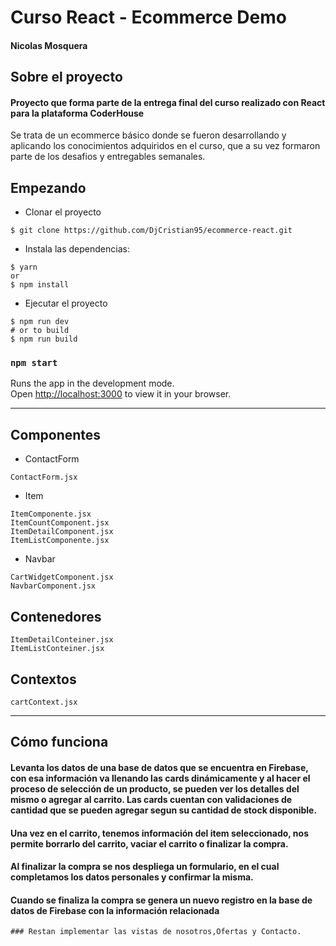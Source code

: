 # Curso React - Ecommerce Demo


####  Nicolas Mosquera


## Sobre el proyecto
#### Proyecto que forma parte de la entrega final del curso realizado con React para la plataforma CoderHouse

Se trata de un ecommerce básico donde se fueron desarrollando y 
aplicando los conocimientos adquiridos en el curso, que a su vez formaron parte de los desafios y entregables semanales.

## Empezando

* Clonar el proyecto
```
$ git clone https://github.com/DjCristian95/ecommerce-react.git
```
* Instala las dependencias:
```
$ yarn
or
$ npm install
```
* Ejecutar el proyecto
```
$ npm run dev
# or to build
$ npm run build

```
### `npm start`

Runs the app in the development mode.\
Open [http://localhost:3000](http://localhost:3000) to view it in your browser.



---
## Componentes
* ContactForm
```
ContactForm.jsx
```
* Item
```
ItemComponente.jsx
ItemCountComponent.jsx
ItemDetailComponent.jsx
ItemListComponente.jsx
```
* Navbar
```
CartWidgetComponent.jsx
NavbarComponent.jsx
```

## Contenedores
```
ItemDetailConteiner.jsx
ItemListConteiner.jsx
```
## Contextos
```
cartContext.jsx
```
---
## Cómo funciona

#### Levanta los datos de una base de datos que se encuentra en Firebase, con esa información va llenando las cards dinámicamente y al hacer el proceso de selección de un producto, se pueden ver los detalles del mismo o agregar al carrito. Las cards cuentan con validaciones de cantidad que se pueden agregar segun su cantidad de stock disponible.
#### Una vez en el carrito, tenemos información del item seleccionado, nos permite borrarlo del carrito, vaciar el carrito o finalizar la compra.
#### Al finalizar la compra se nos despliega un formulario, en el cual completamos los datos personales y  confirmar la misma.
#### Cuando se finaliza la compra se genera un nuevo registro en la base de datos de Firebase con la información relacionada

````
### Restan implementar las vistas de nosotros,Ofertas y Contacto.
